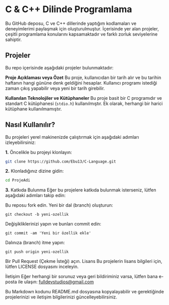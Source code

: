 # C & C++ Dilinde Programlama

Bu GitHub deposu, C ve C++ dillerinde yaptığım kodlamaları ve deneyimlerimi paylaşmak için oluşturulmuştur. İçerisinde yer alan projeler, çeşitli programlama konularını kapsamaktadır ve farklı zorluk seviyelerine sahiptir.

## Projeler

Bu repo içerisinde aşağıdaki projeler bulunmaktadır:

**Proje Açıklaması veya Özet**
Bu proje, kullanıcıdan bir tarih alır ve bu tarihin haftanın hangi gününe denk geldiğini hesaplar. Kullanıcı programı istediği zaman çıkış yapabilir veya yeni bir tarih girebilir.

**Kullanılan Teknolojiler ve Kütüphaneler**
Bu proje basit bir C programıdır ve standart C kütüphanesi (`stdio.h`) kullanılmıştır. Ek olarak, herhangi bir harici kütüphane kullanılmamıştır.

## Nasıl Kullanılır?

Bu projeleri yerel makinenizde çalıştırmak için aşağıdaki adımları izleyebilirsiniz:

**1.** Öncelikle bu projeyi klonlayın:

```bash
git clone https://github.com/Ebu13/C-Language.git
```

**2.** Klonladığınız dizine gidin:

```bash
cd ProjeAdi
```

**3.** Katkıda Bulunma
Eğer bu projelere katkıda bulunmak isterseniz, lütfen aşağıdaki adımları takip edin:

Bu reposu fork edin.
Yeni bir dal (branch) oluşturun:

    git checkout -b yeni-ozellik

Değişikliklerinizi yapın ve bunları commit edin:

    git commit -am 'Yeni bir özellik ekle'

Dalınıza (branch) itme yapın:

    git push origin yeni-ozellik

Bir Pull Request (Çekme İsteği) açın.
Lisans
Bu projelerin lisans bilgileri için, lütfen LICENSE dosyasını inceleyin.

İletişim
Eğer herhangi bir sorunuz veya geri bildiriminiz varsa, lütfen bana e-posta ile ulaşın: fulldevstudios@gmail.com

Bu Markdown kodunu README.md dosyasına kopyalayabilir ve gerektiğinde projelerinizi ve iletişim bilgilerinizi güncelleyebilirsiniz.
